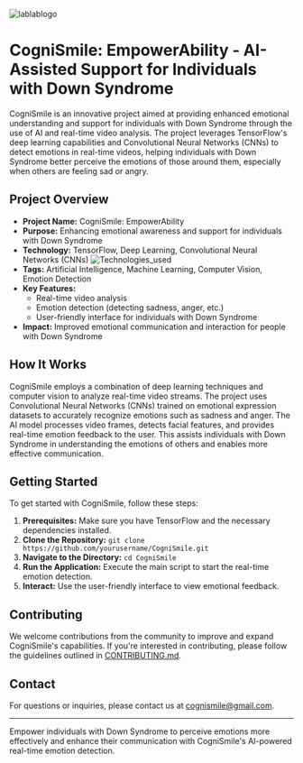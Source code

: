 ![lablablogo](https://github.com/HamaRegaya/CogniName/assets/80206931/c70f42ec-524d-4c3e-bce2-382416ecaec2)

# CogniSmile: EmpowerAbility - AI-Assisted Support for Individuals with Down Syndrome

CogniSmile is an innovative project aimed at providing enhanced emotional understanding and support for individuals with Down Syndrome through the use of AI and real-time video analysis. The project leverages TensorFlow's deep learning capabilities and Convolutional Neural Networks (CNNs) to detect emotions in real-time videos, helping individuals with Down Syndrome better perceive the emotions of those around them, especially when others are feeling sad or angry.

## Project Overview

- **Project Name:** CogniSmile: EmpowerAbility
- **Purpose:** Enhancing emotional awareness and support for individuals with Down Syndrome
- **Technology:** TensorFlow, Deep Learning, Convolutional Neural Networks (CNNs)
 ![Technologies_used](https://github.com/HamaRegaya/CogniName/assets/80206931/13841fa6-407c-465c-b216-4f9139d4b9f1)
- **Tags:** Artificial Intelligence, Machine Learning, Computer Vision, Emotion Detection
- **Key Features:**
  - Real-time video analysis
  - Emotion detection (detecting sadness, anger, etc.)
  - User-friendly interface for individuals with Down Syndrome
- **Impact:** Improved emotional communication and interaction for people with Down Syndrome

## How It Works

CogniSmile employs a combination of deep learning techniques and computer vision to analyze real-time video streams. The project uses Convolutional Neural Networks (CNNs) trained on emotional expression datasets to accurately recognize emotions such as sadness and anger. The AI model processes video frames, detects facial features, and provides real-time emotion feedback to the user. This assists individuals with Down Syndrome in understanding the emotions of others and enables more effective communication.

## Getting Started

To get started with CogniSmile, follow these steps:

1. **Prerequisites:** Make sure you have TensorFlow and the necessary dependencies installed.
2. **Clone the Repository:** `git clone https://github.com/yourusername/CogniSmile.git`
3. **Navigate to the Directory:** `cd CogniSmile`
4. **Run the Application:** Execute the main script to start the real-time emotion detection.
5. **Interact:** Use the user-friendly interface to view emotional feedback.

## Contributing

We welcome contributions from the community to improve and expand CogniSmile's capabilities. If you're interested in contributing, please follow the guidelines outlined in [CONTRIBUTING.md](CONTRIBUTING.md).



## Contact

For questions or inquiries, please contact us at cognismile@gmail.com.

---

Empower individuals with Down Syndrome to perceive emotions more effectively and enhance their communication with CogniSmile's AI-powered real-time emotion detection.
